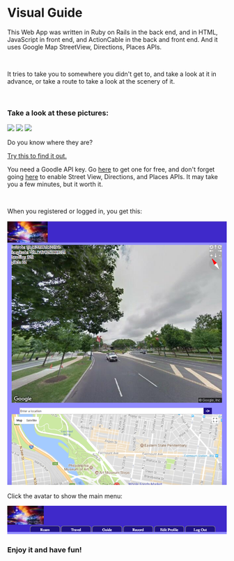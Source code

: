 <!DOCTYPE html>
<html>
<h1>Visual Guide</h1>
<p>This Web App was written in Ruby on Rails in the back end, and in HTML, JavaScript in front end, and ActionCable in the back and front end. And it uses Google Map StreetView, Directions, Places APIs.</p><br />
<p>It tries to take you to somewhere you didn't get to, and take a look at it in advance, or take a route to take a look at the scenery of it. </p><br/>
<h3>Take a look at these pictures: </h3>
<img src="./public/images/streetview2.jpg" >
<img src="./public/images/streetview3.jpg" >
<img src="./public/images/streetview4.jpg" >
<br/>

<p>Do you know where they are?</p>
<a href="virtualtravel.herokuapp.com">Try this to find it out.</a><br/>

<p>You need a Goodle API key. Go <a href="https://developers.google.com/maps/documentation/javascript/get-api-key">here</a> to get one for free, and don't forget going <a href="https://console.developers.google.com/flows/enableapi?apiid=maps_backend,geocoding_backend,directions_backend,distance_matrix_backend,elevation_backend,places_backend&reusekey=true">here</a> to enable Street View, Directions, and Places APIs. It may take you a few minutes, but it worth it.</p><br/>

</p>When you registered or logged in, you get this:</p>
<img src="./public/images/uishot1.png"></br>

<p>Click the avatar to show the main menu:</p>
<img src="./public/images/uishot2.png"></br>

<h3>Enjoy it and have fun!</h3>
</html>
